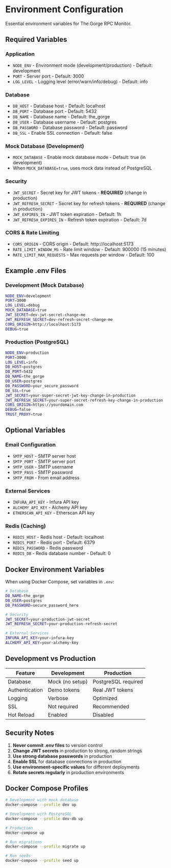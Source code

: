 # Environment Configuration

Essential environment variables for The Gorge RPC Monitor.

## Required Variables

### Application
- `NODE_ENV` - Environment mode (development/production) - Default: development
- `PORT` - Server port - Default: 3000
- `LOG_LEVEL` - Logging level (error/warn/info/debug) - Default: info

### Database
- `DB_HOST` - Database host - Default: localhost
- `DB_PORT` - Database port - Default: 5432
- `DB_NAME` - Database name - Default: the_gorge
- `DB_USER` - Database username - Default: postgres
- `DB_PASSWORD` - Database password - Default: password
- `DB_SSL` - Enable SSL connection - Default: false

### Mock Database (Development)
- `MOCK_DATABASE` - Enable mock database mode - Default: true (in development)
- When `MOCK_DATABASE=true`, uses mock data instead of PostgreSQL

### Security
- `JWT_SECRET` - Secret key for JWT tokens - **REQUIRED** (change in production)
- `JWT_REFRESH_SECRET` - Secret key for refresh tokens - **REQUIRED** (change in production)
- `JWT_EXPIRES_IN` - JWT token expiration - Default: 1h
- `JWT_REFRESH_EXPIRES_IN` - Refresh token expiration - Default: 7d

### CORS & Rate Limiting
- `CORS_ORIGIN` - CORS origin - Default: http://localhost:5173
- `RATE_LIMIT_WINDOW_MS` - Rate limit window - Default: 900000 (15 minutes)
- `RATE_LIMIT_MAX_REQUESTS` - Max requests per window - Default: 100

## Example .env Files

### Development (Mock Database)
```bash
NODE_ENV=development
PORT=3000
LOG_LEVEL=debug
MOCK_DATABASE=true
JWT_SECRET=dev-jwt-secret-change-me
JWT_REFRESH_SECRET=dev-refresh-secret-change-me
CORS_ORIGIN=http://localhost:5173
DEBUG=true
```

### Production (PostgreSQL)
```bash
NODE_ENV=production
PORT=3000
LOG_LEVEL=info
DB_HOST=postgres
DB_PORT=5432
DB_NAME=the_gorge
DB_USER=postgres
DB_PASSWORD=your_secure_password
DB_SSL=true
JWT_SECRET=your-super-secret-jwt-key-change-in-production
JWT_REFRESH_SECRET=your-super-secret-refresh-key-change-in-production
CORS_ORIGIN=https://yourdomain.com
DEBUG=false
TRUST_PROXY=true
```

## Optional Variables

### Email Configuration
- `SMTP_HOST` - SMTP server host
- `SMTP_PORT` - SMTP server port
- `SMTP_USER` - SMTP username
- `SMTP_PASS` - SMTP password
- `SMTP_FROM` - From email address

### External Services
- `INFURA_API_KEY` - Infura API key
- `ALCHEMY_API_KEY` - Alchemy API key
- `ETHERSCAN_API_KEY` - Etherscan API key

### Redis (Caching)
- `REDIS_HOST` - Redis host - Default: localhost
- `REDIS_PORT` - Redis port - Default: 6379
- `REDIS_PASSWORD` - Redis password
- `REDIS_DB` - Redis database number - Default: 0

## Docker Environment Variables

When using Docker Compose, set variables in `.env`:

```bash
# Database
DB_NAME=the_gorge
DB_USER=postgres
DB_PASSWORD=secure_password_here

# Security
JWT_SECRET=your-production-jwt-secret
JWT_REFRESH_SECRET=your-production-refresh-secret

# External Services
INFURA_API_KEY=your-infura-key
ALCHEMY_API_KEY=your-alchemy-key
```

## Development vs Production

| Feature | Development | Production |
|---------|-------------|------------|
| Database | Mock (no setup) | PostgreSQL required |
| Authentication | Demo tokens | Real JWT tokens |
| Logging | Verbose | Optimized |
| SSL | Not required | Recommended |
| Hot Reload | Enabled | Disabled |

## Security Notes

1. **Never commit .env files** to version control
2. **Change JWT secrets** in production to strong, random strings
3. **Use strong database passwords** in production
4. **Enable SSL** for database connections in production
5. **Use environment-specific values** for different deployments
6. **Rotate secrets regularly** in production environments

## Docker Compose Profiles

```bash
# Development with mock database
docker-compose --profile dev up

# Development with PostgreSQL
docker-compose --profile dev-db up

# Production
docker-compose up

# Run migrations
docker-compose --profile migrate up

# Run seeds
docker-compose --profile seed up
```
